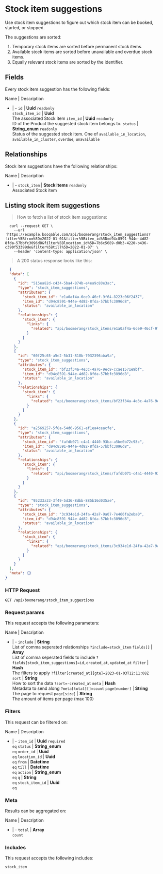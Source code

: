 # Stock item suggestions

Use stock item suggestions to figure out which stock item can be booked,
started, or stopped.

The suggestions are sorted:
  1. Temporary stock items are sorted before permanent stock items.
  2. Available stock items are sorted before unavailable and overdue stock items.
  3. Equally relevant stock items are sorted by the identifier.

## Fields
Every stock item suggestion has the following fields:

Name | Description
- | -
`id` | **Uuid** `readonly`<br>
`stock_item_id` | **Uuid** <br>The associated Stock item
`item_id` | **Uuid** `readonly`<br>ID of the Product the suggested stock item belongs to.
`status` | **String_enum** `readonly`<br>Status of the suggested stock item. One of `available_in_location`, `available_in_cluster`, `overdue`, `unavailable` 


## Relationships
Stock item suggestions have the following relationships:

Name | Description
- | -
`stock_item` | **Stock items** `readonly`<br>Associated Stock item


## Listing stock item suggestions



> How to fetch a list of stock item suggestions:

```shell
  curl --request GET \
    --url 'https://example.booqable.com/api/boomerang/stock_item_suggestions?filter%5Bfrom%5D=2022-01-01&filter%5Bitem_id%5D=d94c8591-944e-4d82-8fda-57bbfc3096d8&filter%5Blocation_id%5D=7b6c5689-d0b3-4220-b436-c390f53399de&filter%5Btill%5D=2022-01-07' \
    --header 'content-type: application/json' \
```

> A 200 status response looks like this:

```json
  {
  "data": [
    {
      "id": "515ea82d-c434-5ba4-874b-e4ea9c80e3ac",
      "type": "stock_item_suggestions",
      "attributes": {
        "stock_item_id": "e1a0af4a-6ce9-46cf-9f64-8223c06f2437",
        "item_id": "d94c8591-944e-4d82-8fda-57bbfc3096d8",
        "status": "available_in_location"
      },
      "relationships": {
        "stock_item": {
          "links": {
            "related": "api/boomerang/stock_items/e1a0af4a-6ce9-46cf-9f64-8223c06f2437"
          }
        }
      }
    },
    {
      "id": "60f25c65-a5e2-5b31-818b-7032396aba9a",
      "type": "stock_item_suggestions",
      "attributes": {
        "stock_item_id": "bf23f34a-4e3c-4a76-9ec9-ccae1571e9bf",
        "item_id": "d94c8591-944e-4d82-8fda-57bbfc3096d8",
        "status": "available_in_location"
      },
      "relationships": {
        "stock_item": {
          "links": {
            "related": "api/boomerang/stock_items/bf23f34a-4e3c-4a76-9ec9-ccae1571e9bf"
          }
        }
      }
    },
    {
      "id": "a2569257-5f8a-54d6-9561-ef1ea4ceacfe",
      "type": "stock_item_suggestions",
      "attributes": {
        "stock_item_id": "fafdb071-c4a1-4440-93ba-a5be0b72c93c",
        "item_id": "d94c8591-944e-4d82-8fda-57bbfc3096d8",
        "status": "available_in_location"
      },
      "relationships": {
        "stock_item": {
          "links": {
            "related": "api/boomerang/stock_items/fafdb071-c4a1-4440-93ba-a5be0b72c93c"
          }
        }
      }
    },
    {
      "id": "95233a33-3f49-5d36-8dbb-885b16d035ae",
      "type": "stock_item_suggestions",
      "attributes": {
        "stock_item_id": "3c934e1d-24fa-42a7-9a07-7e466fa2eba0",
        "item_id": "d94c8591-944e-4d82-8fda-57bbfc3096d8",
        "status": "available_in_location"
      },
      "relationships": {
        "stock_item": {
          "links": {
            "related": "api/boomerang/stock_items/3c934e1d-24fa-42a7-9a07-7e466fa2eba0"
          }
        }
      }
    }
  ],
  "meta": {}
}
```

### HTTP Request

`GET /api/boomerang/stock_item_suggestions`

### Request params

This request accepts the following parameters:

Name | Description
- | -
`include` | **String** <br>List of comma seperated relationships `?include=stock_item`
`fields[]` | **Array** <br>List of comma seperated fields to include `?fields[stock_item_suggestions]=id,created_at,updated_at`
`filter` | **Hash** <br>The filters to apply `?filter[created_at][gte]=2023-01-03T12:11:08Z`
`sort` | **String** <br>How to sort the data `?sort=-created_at`
`meta` | **Hash** <br>Metadata to send along `?meta[total][]=count`
`page[number]` | **String** <br>The page to request
`page[size]` | **String** <br>The amount of items per page (max 100)


### Filters

This request can be filtered on:

Name | Description
- | -
`item_id` | **Uuid** `required`<br>`eq`
`status` | **String_enum** <br>`eq`
`order_id` | **Uuid** <br>`eq`
`location_id` | **Uuid** <br>`eq`
`from` | **Datetime** <br>`eq`
`till` | **Datetime** <br>`eq`
`action` | **String_enum** <br>`eq`
`q` | **String** <br>`eq`
`stock_item_id` | **Uuid** <br>`eq`


### Meta

Results can be aggregated on:

Name | Description
- | -
`total` | **Array** <br>`count`


### Includes

This request accepts the following includes:

`stock_item`






